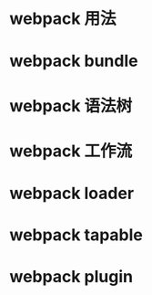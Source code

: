 # webpack 用法
# webpack bundle
# webpack 语法树
# webpack 工作流
# webpack loader
# webpack tapable
# webpack plugin